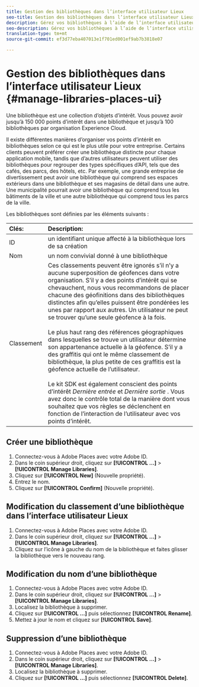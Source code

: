 ```yaml
---
title: Gestion des bibliothèques dans l’interface utilisateur Lieux
seo-title: Gestion des bibliothèques dans l’interface utilisateur Lieux
description: Gérez vos bibliothèques à l’aide de l’interface utilisateur Lieux.
seo-description: Gérez vos bibliothèques à l’aide de l’interface utilisateur Lieux.
translation-type: tm+mt
source-git-commit: ef3d77eba407013e1f701ed001ef9ab7b3818e07

---
```



# Gestion des bibliothèques dans l’interface utilisateur Lieux {#manage-libraries-places-ui}

Une bibliothèque est une collection d’objets d’intérêt. Vous pouvez avoir jusqu’à 150 000 points d’intérêt dans une bibliothèque et jusqu’à 100 bibliothèques par organisation Experience Cloud.

Il existe différentes manières d’organiser vos points d’intérêt en bibliothèques selon ce qui est le plus utile pour votre entreprise. Certains clients peuvent préférer créer une bibliothèque distincte pour chaque application mobile, tandis que d’autres utilisateurs peuvent utiliser des bibliothèques pour regrouper des types spécifiques d’API, tels que des cafés, des parcs, des hôtels, etc. Par exemple, une grande entreprise de divertissement peut avoir une bibliothèque qui comprend ses espaces extérieurs dans une bibliothèque et ses magasins de détail dans une autre. Une municipalité pourrait avoir une bibliothèque qui comprend tous les bâtiments de la ville et une autre bibliothèque qui comprend tous les parcs de la ville.

Les bibliothèques sont définies par les éléments suivants :

| Clés: | Description: |
| :--- | :--- |
| ID | un identifiant unique affecté à la bibliothèque lors de sa création |
| Nom | un nom convivial donné à une bibliothèque |
| Classement | Ces classements peuvent être ignorés s’il n’y a aucune superposition de géofences dans votre organisation. S’il y a des points d’intérêt qui se chevauchent, nous vous recommandons de placer chacune des géofinitions dans des bibliothèques distinctes afin qu’elles puissent être pondérées les unes par rapport aux autres. Un utilisateur ne peut se trouver qu’une seule géofence à la fois. <br><br>Le plus haut rang des références géographiques dans lesquelles se trouve un utilisateur détermine son appartenance actuelle à la géofence. S’il y a des graffitis qui ont le même classement de bibliothèque, la plus petite de ces graffitis est la géofence actuelle de l’utilisateur. <br><br>Le kit SDK est également conscient des points d’intérêt *Dernière entrée* et *Dernière sortie* . Vous avez donc le contrôle total de la manière dont vous souhaitez que vos règles se déclenchent en fonction de l’interaction de l’utilisateur avec vos points d’intérêt. |

## Créer une bibliothèque

1. Connectez-vous à Adobe Places avec votre Adobe ID.
2. Dans le coin supérieur droit, cliquez sur **[!UICONTROL ...]** &gt; **[!UICONTROL Manage Libraries]**.
3. Cliquez sur **[!UICONTROL New]** (Nouvelle propriété).
4. Entrez le nom.
5. Cliquez sur **[!UICONTROL Confirm]** (Nouvelle propriété).

## Modification du classement d’une bibliothèque dans l’interface utilisateur Lieux

1. Connectez-vous à Adobe Places avec votre Adobe ID.
2. Dans le coin supérieur droit, cliquez sur **[!UICONTROL ...]** &gt; **[!UICONTROL Manage Libraries]**.
3. Cliquez sur l’icône à gauche du nom de la bibliothèque et faites glisser la bibliothèque vers le nouveau rang.

## Modification du nom d’une bibliothèque

1. Connectez-vous à Adobe Places avec votre Adobe ID.
2. Dans le coin supérieur droit, cliquez sur **[!UICONTROL ...]** &gt; **[!UICONTROL Manage Libraries]**.
3. Localisez la bibliothèque à supprimer.
4. Cliquez sur **[!UICONTROL ...]** puis sélectionnez **[!UICONTROL Rename]**.
5. Mettez à jour le nom et cliquez sur **[!UICONTROL Save]**.

## Suppression d’une bibliothèque

1. Connectez-vous à Adobe Places avec votre Adobe ID.
2. Dans le coin supérieur droit, cliquez sur **[!UICONTROL ...]** &gt; **[!UICONTROL Manage Libraries]**.
3. Localisez la bibliothèque à supprimer.
4. Cliquez sur **[!UICONTROL ...]** puis sélectionnez **[!UICONTROL Delete]**.

